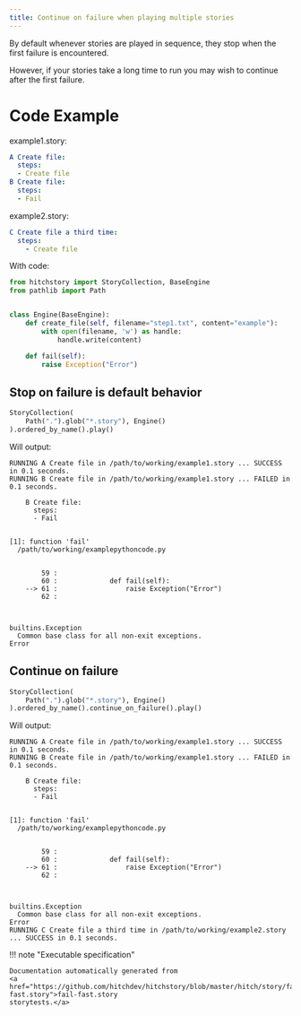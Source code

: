```yaml
---
title: Continue on failure when playing multiple stories
---
```




By default whenever stories are played in sequence,
they stop when the first failure is encountered.

However, if your stories take a long time to run
you may wish to continue after the first failure.


# Code Example



example1.story:

```yaml
A Create file:
  steps:
  - Create file
B Create file:
  steps:
  - Fail
```
example2.story:

```yaml
C Create file a third time:
  steps:
    - Create file
```

With code:

```python
from hitchstory import StoryCollection, BaseEngine
from pathlib import Path


class Engine(BaseEngine):
    def create_file(self, filename="step1.txt", content="example"):
        with open(filename, 'w') as handle:
            handle.write(content)

    def fail(self):
        raise Exception("Error")

```




## Stop on failure is default behavior







```python
StoryCollection(
    Path(".").glob("*.story"), Engine()
).ordered_by_name().play()

```

Will output:
```
RUNNING A Create file in /path/to/working/example1.story ... SUCCESS in 0.1 seconds.
RUNNING B Create file in /path/to/working/example1.story ... FAILED in 0.1 seconds.

    B Create file:
      steps:
      - Fail


[1]: function 'fail'
  /path/to/working/examplepythoncode.py


        59 :
        60 :             def fail(self):
    --> 61 :                 raise Exception("Error")
        62 :



builtins.Exception
  Common base class for all non-exit exceptions.
Error
```





## Continue on failure







```python
StoryCollection(
    Path(".").glob("*.story"), Engine()
).ordered_by_name().continue_on_failure().play()

```

Will output:
```
RUNNING A Create file in /path/to/working/example1.story ... SUCCESS in 0.1 seconds.
RUNNING B Create file in /path/to/working/example1.story ... FAILED in 0.1 seconds.

    B Create file:
      steps:
      - Fail


[1]: function 'fail'
  /path/to/working/examplepythoncode.py


        59 :
        60 :             def fail(self):
    --> 61 :                 raise Exception("Error")
        62 :



builtins.Exception
  Common base class for all non-exit exceptions.
Error
RUNNING C Create file a third time in /path/to/working/example2.story ... SUCCESS in 0.1 seconds.
```










!!! note "Executable specification"

    Documentation automatically generated from 
    <a href="https://github.com/hitchdev/hitchstory/blob/master/hitch/story/fail-fast.story">fail-fast.story
    storytests.</a>

